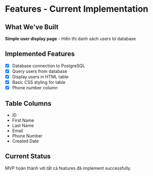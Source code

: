 # Features - Current Implementation

## What We've Built
**Simple user display page** - Hiển thị danh sách users từ database

## Implemented Features
- [x] Database connection to PostgreSQL
- [x] Query users from database  
- [x] Display users in HTML table
- [x] Basic CSS styling for table
- [x] Phone number column

## Table Columns
- ID
- First Name  
- Last Name
- Email
- Phone Number
- Created Date

## Current Status
MVP hoàn thành với tất cả features đã implement successfully.
